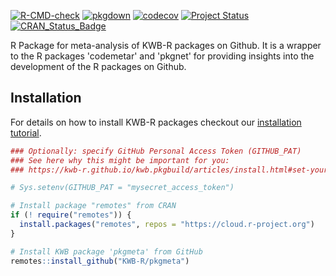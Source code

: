 [![R-CMD-check](https://github.com/KWB-R/pkgmeta/workflows/R-CMD-check/badge.svg)](https://github.com/KWB-R/pkgmeta/actions?query=workflow%3AR-CMD-check)
[![pkgdown](https://github.com/KWB-R/pkgmeta/workflows/pkgdown/badge.svg)](https://github.com/KWB-R/pkgmeta/actions?query=workflow%3Apkgdown)
[![codecov](https://codecov.io/github/KWB-R/pkgmeta/branch/main/graphs/badge.svg)](https://codecov.io/github/KWB-R/pkgmeta)
[![Project Status](https://img.shields.io/badge/lifecycle-experimental-orange.svg)](https://www.tidyverse.org/lifecycle/#experimental)
[![CRAN_Status_Badge](https://www.r-pkg.org/badges/version/pkgmeta)]()

R Package for meta-analysis of KWB-R packages on
Github. It is a wrapper to the R packages 'codemetar' and 'pkgnet' for
providing insights into the development of the R packages on Github.

## Installation

For details on how to install KWB-R packages checkout our [installation tutorial](https://kwb-r.github.io/kwb.pkgbuild/articles/install.html).

```r
### Optionally: specify GitHub Personal Access Token (GITHUB_PAT)
### See here why this might be important for you:
### https://kwb-r.github.io/kwb.pkgbuild/articles/install.html#set-your-github_pat

# Sys.setenv(GITHUB_PAT = "mysecret_access_token")

# Install package "remotes" from CRAN
if (! require("remotes")) {
  install.packages("remotes", repos = "https://cloud.r-project.org")
}

# Install KWB package 'pkgmeta' from GitHub
remotes::install_github("KWB-R/pkgmeta")
```
